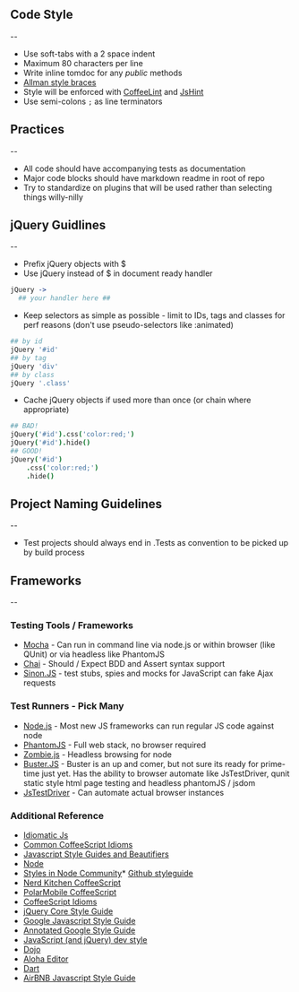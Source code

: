 ## Code Style

--

* Use soft-tabs with a 2 space indent
* Maximum 80 characters per line
* Write inline tomdoc for any *public* methods
* [Allman style braces](http://en.wikipedia.org/wiki/Indent_style#Allman_style)
* Style will be enforced with [CoffeeLint](http://www.coffeelint.org/)
and [JsHint](http://www.jshint.com/)
* Use semi-colons ```;``` as line terminators

## Practices

--

* All code should have accompanying tests as documentation
* Major code blocks should have markdown readme in root of repo
* Try to standardize on plugins that will be used rather than selecting things
willy-nilly

## jQuery Guidlines

--

* Prefix jQuery objects with $
* Use jQuery instead of $ in document ready handler

```coffeescript
jQuery ->
  ## your handler here ##
```
* Keep selectors as simple as possible - limit to IDs, tags and classes for
perf reasons (don't use pseudo-selectors like :animated)

```coffeescript
## by id
jQuery '#id'
## by tag
jQuery 'div'
## by class
jQuery '.class'
```
* Cache jQuery objects if used more than once (or chain where appropriate)

```coffeescript
## BAD!
jQuery('#id').css('color:red;')
jQuery('#id').hide()
## GOOD!
jQuery('#id')
	.css('color:red;')
	.hide()
```

## Project Naming Guidelines

--

* Test projects should always end in .Tests as convention to be picked up by
build process

## Frameworks

--

### Testing Tools / Frameworks
* [Mocha](http://visionmedia.github.com/mocha/) - Can run in command line via
node.js or within browser (like QUnit) or via headless like PhantomJS
* [Chai](http://chaijs.com/) - Should / Expect BDD and Assert syntax support
* [Sinon.JS](http://sinonjs.org/) - test stubs, spies and mocks for JavaScript
can fake Ajax requests

### Test Runners - Pick Many
* [Node.js](http://nodejs.org) - Most new JS frameworks can run regular JS code
against node
* [PhantomJS](http://phantomjs.org/) - Full web stack, no browser required
* [Zombie.js](http://zombie.labnotes.org/) - Headless browsing for node
* [Buster.JS](http://busterjs.org/) - Buster is an up and comer, but not sure
its ready for prime-time just yet.  Has the ability to browser automate like
JsTestDriver, qunit static style html page testing and headless phantomJS /
jsdom
* [JsTestDriver](http://code.google.com/p/js-test-driver/) - Can automate actual
browser instances

### Additional Reference

* [Idiomatic Js](https://github.com/rwldrn/idiomatic.js)
* [Common CoffeeScript Idioms](http://arcturo.github.com/library/coffeescript/04_idioms.html)
* [Javascript Style Guides and Beautifiers](http://addyosmani.com/blog/javascript-style-guides-and-beautifiers/)
* [Node](http://nodeguide.com/style.html)
* [Styles in Node Community](http://dailyjs.com/2012/01/12/style/)* [Github styleguide](https://github.com/styleguide)
* [Nerd Kitchen CoffeeScript](http://nerdkitchen.org/blog/coffeescript-style-guide/)
* [PolarMobile CoffeeScript](https://github.com/polarmobile/coffeescript-style-guide)
* [CoffeeScript Idioms](http://arcturo.github.com/library/coffeescript/04_idioms.html)
* [jQuery Core Style Guide](http://docs.jquery.com/JQuery_Core_Style_Guidelines)
* [Google Javascript Style Guide](http://google-styleguide.googlecode.com/svn/trunk/javascriptguide.xml)
* [Annotated Google Style Guide](http://blog.founddrama.net/2010/08/annotated-google-javascript-style-guide/)
* [JavaScript (and jQuery) dev style](https://gist.github.com/1633966)
* [Dojo](http://dojotoolkit.org/community/styleGuide)
* [Aloha Editor](http://aloha-editor.org/guides/style_guide.html)
* [Dart](http://www.dartlang.org/articles/style-guide/)
* [AirBNB Javascript Style Guide](https://github.com/airbnb/javascript)